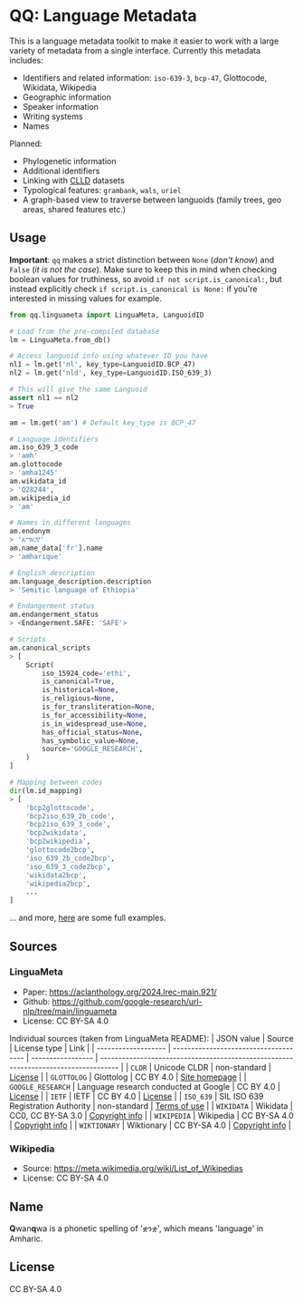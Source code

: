 # QQ: Language Metadata
This is a language metadata toolkit to make it easier to work with a large variety of metadata from a single interface.
Currently this metadata includes:

* Identifiers and related information: `iso-639-3`, `bcp-47`, Glottocode, Wikidata, Wikipedia
* Geographic information
* Speaker information
* Writing systems
* Names

Planned:
* Phylogenetic information
* Additional identifiers
* Linking with [CLLD](https://github.com/clld) datasets
* Typological features: `grambank`, `wals`, `uriel`
* A graph-based view to traverse between languoids (family trees, geo areas, shared features etc.)

## Usage
**Important**: `qq` makes a strict distinction between `None` (*don't know*) and `False` (*it is not the case*). Make sure to keep this in mind when checking boolean values for truthiness, so avoid `if not script.is_canonical:`, but instead explicitly check `if script.is_canonical is None:` if you're interested in missing values for example.

```python
from qq.linguameta import LinguaMeta, LanguoidID

# Load from the pre-compiled database
lm = LinguaMeta.from_db()

# Access languoid info using whatever ID you have
nl1 = lm.get('nl', key_type=LanguoidID.BCP_47)
nl2 = lm.get('nld', key_type=LanguoidID.ISO_639_3)

# This will give the same Languoid
assert nl1 == nl2
> True

am = lm.get('am') # Default key_type is BCP_47

# Language identifiers
am.iso_639_3_code
> 'amh'
am.glottocode
> 'amha1245'
am.wikidata_id
> 'Q28244',
am.wikipedia_id
> 'am'

# Names in different languages
am.endonym
> 'አማርኛ'
am.name_data['fr'].name
> 'amharique'

# English description
am.language_description.description
> 'Semitic language of Ethiopia'

# Endangerment status
am.endangerment_status
> <Endangerment.SAFE: 'SAFE'>

# Scripts
am.canonical_scripts
> [
    Script(
        iso_15924_code='ethi',
        is_canonical=True,
        is_historical=None,
        is_religious=None,
        is_for_transliteration=None,
        is_for_accessibility=None,
        is_in_widespread_use=None,
        has_official_status=None,
        has_symbolic_value=None,
        source='GOOGLE_RESEARCH',
    )
]

# Mapping between codes
dir(lm.id_mapping)
> [
    'bcp2glottocode',
    'bcp2iso_639_2b_code',
    'bcp2iso_639_3_code',
    'bcp2wikidata',
    'bcp2wikipedia',
    'glottocode2bcp',
    'iso_639_2b_code2bcp',
    'iso_639_3_code2bcp',
    'wikidata2bcp',
    'wikipedia2bcp',
    ...
]
```

... and more, [here](docs/example.md) are some full examples.

## Sources
### LinguaMeta
* Paper: https://aclanthology.org/2024.lrec-main.921/
* Github: https://github.com/google-research/url-nlp/tree/main/linguameta
* License: CC BY-SA 4.0

Individual sources (taken from LinguaMeta README):
| JSON value          | Source                                | License type      | Link                                                                                |
| ------------------- | ------------------------------------- | ----------------- | ----------------------------------------------------------------------------------- |
| ``CLDR``            | Unicode CLDR                          | non-standard      | [License](https://www.unicode.org/license.txt)                                      |
| ``GLOTTOLOG``       | Glottolog                             | CC BY 4.0         | [Site homepage](https://glottolog.org/)                                             |
| ``GOOGLE_RESEARCH`` | Language research conducted at Google | CC BY 4.0         | [License](https://github.com/google-research/url-nlp/blob/main/LICENSE)             |
| ``IETF``            | IETF                                  | CC BY 4.0         | [License](https://trustee.ietf.org/assets/the-ietf-trusts-copyrights-and-licenses/) |
| ``ISO_639``         | SIL ISO 639 Registration Authority    | non-standard      | [Terms of use](https://iso639-3.sil.org/code_tables/download_tables#termsofuse)     |
| ``WIKIDATA``        | Wikidata                              | CC0, CC BY-SA 3.0 | [Copyright info](https://www.wikidata.org/wiki/Wikidata:Copyright)                  |
| ``WIKIPEDIA``       | Wikipedia                             | CC BY-SA 4.0      | [Copyright info](https://en.wikipedia.org/wiki/Wikipedia:Copyrights)                |
| ``WIKTIONARY``      | Wiktionary                            | CC BY-SA 4.0      | [Copyright info](https://en.wiktionary.org/wiki/Wiktionary:Copyrights)              |

### Wikipedia
* Source: https://meta.wikimedia.org/wiki/List_of_Wikipedias
* License: CC BY-SA 4.0

## Name
**Q**wan**q**wa is a phonetic spelling of 'ቋንቋ', which means 'language' in Amharic.

## License
CC BY-SA 4.0

